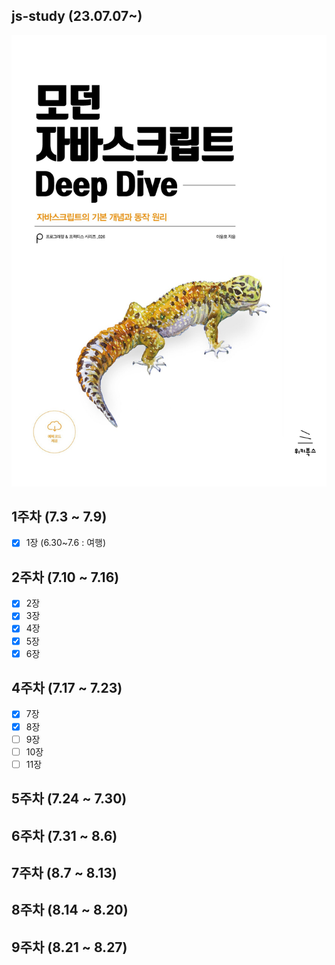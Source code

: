 ## js-study (23.07.07~)
<img src="/images/모던 자바스크립트.jpg" width="650px">

## 1주차 (7.3 ~ 7.9) <br>
- [x] 1장
(6.30~7.6 : 여행)
## 2주차 (7.10 ~ 7.16) <br>
- [x] 2장
- [x] 3장
- [x] 4장
- [x] 5장
- [x] 6장
## 4주차 (7.17 ~ 7.23) <br>
- [x] 7장
- [x] 8장
- [ ] 9장
- [ ] 10장
- [ ] 11장
## 5주차 (7.24 ~ 7.30) <br>

## 6주차 (7.31 ~ 8.6) <br>

## 7주차 (8.7 ~ 8.13) <br>

## 8주차 (8.14 ~ 8.20) <br>

## 9주차 (8.21 ~ 8.27) <br>





